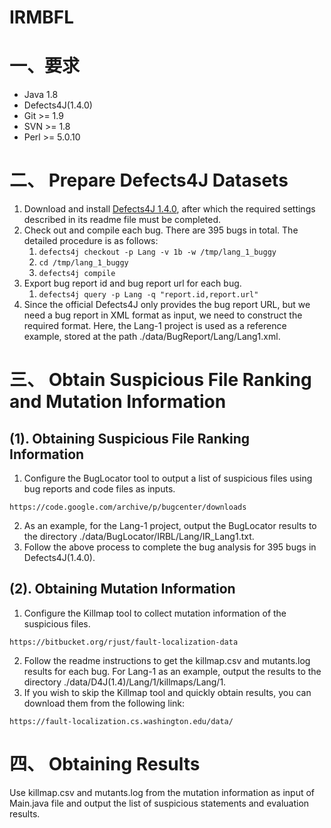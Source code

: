 # IRMBFL

# 一、要求
- Java 1.8
- Defects4J(1.4.0)
- Git >= 1.9
- SVN >= 1.8
- Perl >= 5.0.10

# 二、 Prepare Defects4J Datasets
1. Download and install [Defects4J 1.4.0](https://github.com/rjust/defects4j/tree/v1.4.0), after which the required settings described in its readme file must be completed.
2. Check out and compile each bug. There are 395 bugs in total. The detailed procedure is as follows:
    1. `defects4j checkout -p Lang -v 1b -w /tmp/lang_1_buggy`
    2. `cd /tmp/lang_1_buggy`
    3. `defects4j compile`
3. Export bug report id and bug report url for each bug.
    1. `defects4j query -p Lang -q "report.id,report.url"`
4. Since the official Defects4J only provides the bug report URL, but we need a bug report in XML format as input, we need to construct the required format. Here, the Lang-1 project is used as a reference example, stored at the path ./data/BugReport/Lang/Lang1.xml.

# 三、 Obtain Suspicious File Ranking and Mutation Information
## (1). Obtaining Suspicious File Ranking Information
1. Configure the BugLocator tool to output a list of suspicious files using bug reports and code files as inputs.
```BugLocator
https://code.google.com/archive/p/bugcenter/downloads
```
2. As an example, for the Lang-1 project, output the BugLocator results to the directory ./data/BugLocator/IRBL/Lang/IR_Lang1.txt.
3. Follow the above process to complete the bug analysis for 395 bugs in Defects4J(1.4.0).

## (2). Obtaining Mutation Information
1. Configure the Killmap tool to collect mutation information of the suspicious files.
```
https://bitbucket.org/rjust/fault-localization-data
```
2. Follow the readme instructions to get the killmap.csv and mutants.log results for each bug. For Lang-1 as an example, output the results to the directory ./data/D4J(1.4)/Lang/1/killmaps/Lang/1.
3. If you wish to skip the Killmap tool and quickly obtain results, you can download them from the following link:
```
https://fault-localization.cs.washington.edu/data/
```

# 四、 Obtaining Results
Use killmap.csv and mutants.log from the mutation information as input of Main.java file and output the list of suspicious statements and evaluation results.


